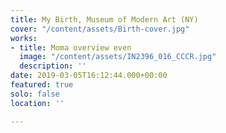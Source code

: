 ```yaml
---
title: My Birth, Museum of Modern Art (NY)
cover: "/content/assets/Birth-cover.jpg"
works:
- title: Moma overview even
  image: "/content/assets/IN2396_016_CCCR.jpg"
  description: ''
date: 2019-03-05T16:12:44.000+00:00
featured: true
solo: false
location: ''

---
```

